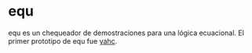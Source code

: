 equ
===

equ es un chequeador de demostraciones para una lógica ecuacional. El
primer prototipo de equ fue [yahc](https://cs.famaf.unc.edu.ar/~mpagano/yahc/ "página de yahc").
